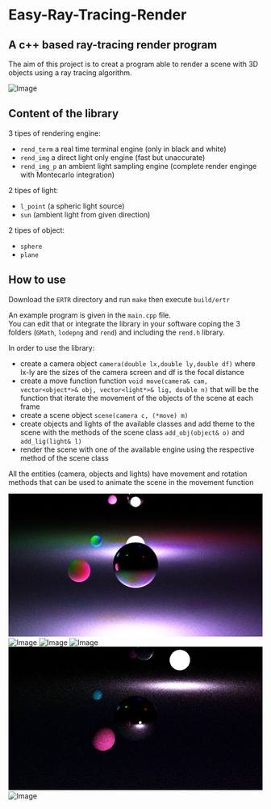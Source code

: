 # Easy-Ray-Tracing-Render

## A c++ based ray-tracing render program

The aim of this project is to creat a program able to render a scene with 3D objects using a ray tracing algorithm.

![Image](Images/image_p_12.000000.png)

## Content of the library

3 tipes of rendering engine:

* `rend_term` a real time terminal engine (only in black and white)
* `rend_img` a direct light only engine (fast but unaccurate)
* `rend_img_p` an ambient light sampling engine (complete render enginge with Montecarlo integration)

2 tipes of light:

* `l_point` (a spheric light source)
* `sun` (ambient light from given direction)

2 tipes of object:

* `sphere`
* `plane`

## How to use

Download the `ERTR` directory and run `make` then execute `build/ertr`

An example program is given in the `main.cpp` file.\
You can edit that or integrate the library in your software coping the 3 folders (`GMath`, `lodepng` and `rend`) and including the `rend.h` library.

In order to use the library:

* create a camera object `camera(double lx,double ly,double df)` where lx-ly are the sizes of the camera screen and df is the focal distance
* create a move function function `void move(camera& cam, vector<object*>& obj, vector<light*>& lig, double n)` that will be the function that iterate the movement of the objects of the scene at each frame
* create a scene object `scene(camera c, (*move) m)`
* create objects and lights of the available classes and add theme to the scene with the methods of the scene class `add_obj(object& o)` and `add_lig(light& l)`
* render the scene with one of the available engine using the respective method of the scene class

All the entities (camera, objects and lights) have movement and rotation methods that can be used to animate the scene in the movement function

![Image](Images/image_p_11.000000.png)
![Image](Images/image_p_16.000000.png)
![Image](Images/image_p_17.000000.png)
![Image](Images/image_p_18.000000.png)
![Image](Images/image_p_19.000000.png)
![Image](Images/image_p_20.000000.png)
